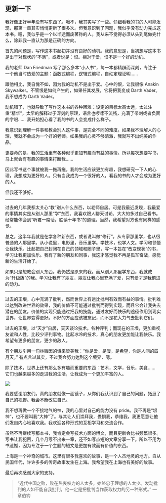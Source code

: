 ## 更新一下

我好像正好半年没有写东西了。哦不，我其实写了一些。仔细看我的书的人可能发现，那第一章其实悄悄更新了很多次。但我意识到了问题，我似乎没有动力完成这本书。嗯，我似乎是一个以半途而废著称的人。我从来不觉得必须从头到尾做完什么，除非我一直认为那是正确的方向。

首先的问题是，写作这本书起初并没有良好的动机。我的意思是，当初想写这本书是出于对现状的“不满”，或者说是：恨。相对于爱，恨不是一个好的动机。

我的老师 Dan Friedman 写了那么多本“小人书”，每一本都精辟而深刻，专注于一个他当时热爱的主题：函数式编程，逻辑式编程，自动定理证明……

跟他相比，我自愧不如，因为我的动机不是出于爱。心中的恨，让我很像 Anakin Skywalker。不管恨是如何产生的，如果任其发展，它将把我变成 Darth Vader。我不想成为 Darth Vader。

动机错了，也就导致了写作这本书的各种困难：设定的目标太高太远，太过注重“精华”，太早的解释过于深刻的原理，语言也啰嗦不流畅，充满了带刺或者负面的字眼…… 我开始担心看了我的书的人会变成什么样子。

我意识到理解一件事和教会别人这件事，是完全不同的难度。如果我不理解人的心理，我就不会成为一个好的老师。如果我的心灵不够清澈，我就写不出纯美的作品。

更要命的是，我的生活里有各种似乎更加有趣而有益的事情。所以每次想要写书，马上就会有有趣的事情来打断我……

因此写书这个事就被我一拖再拖。我的生活应该更加有趣，我想研究一下人的心理，我想成为更好的人。只有当我成为一个很好的人，看我的书的人才会成为更好的人。

但我还不够好。

* * *

过去的几年我都太关心“教”别人什么东西，以老师自居。可是我最近发现，我最爱的事情其实是从别人那里“学”东西。我喜欢跟人聊天讨论，大大的多过自己看书。经常能体会到“听君一席话，胜读十年书”的道理。当然，我希望对方也有同样的感觉。

总之，这半年我就是在学各种新东西，或者说叫做“修行”。从专家那里学，也从很普通的人那里学。从小说里，电影里，音乐里学。学技术，也学人文。学习和领悟让我快乐。比起把自己封闭在自己的领域和圈子里，写一本旨在“改变现状”的书，学习让我更加快乐。我有了新的朋友和同事，我这才感觉我不再是孤军奋战，感觉新的生活开始了。

如果只是想教会别人东西，我仍然是原来的我。而从别人那里学东西，我就成为“升级版”的我。学习让我有了朋友，朋友让我心里充满了爱，只有爱才是我前进的动力。

* * *

过去的王垠，心中充满了批判，然而世界上有远比批判有效而有益的事情。批判难以达到改进世界的效果，我的价值不可能通过批判而得到实现，而且它会让我失去潜在的朋友。价值的实现只能通过把我的技能，通过友好而快乐的途径作用到现实世界，让世界变得更好。不好的方面应该被忘记，而不是花大力气去批判它们。

过去的王垠，以“天才”自居，天天谈论技术，各种评判；而现在的王垠，更加重视友谊和人性，比较少评判事物。比起冰冷的技术，真心的朋友更加能让我快乐。我希望有更多的朋友，更少的敌人。

有个朋友引用一句林徽因的诗来赞美我：“你是爱，是暖，是希望，你是人间的四月天。” 有点言过其实，不过我会努力达到这个境界，嗯。

除了技术，世界上还有那么多有趣而重要的东西：艺术，文学，音乐，美食…… 它们也越来越多的走进我的生活，让我成为一个更加丰富的人。

![](http://www.yinwang.org/images/les-miserables.jpg)

我要感谢朋友们。真的朋友就像一面镜子，从你们我认识到了自己的问题，拓展了自己的视野。我会不断改进自己。

我不想再做一个不接地气的神，我的心里对自己的能力没有 pride。我不再是“垠神”，也不要叫我“大神”了。与其让人们崇拜我，畏惧我，恭维我，我更愿意让他们发自内心地喜欢我。我欢迎各种形式的互相学习和交流合作。

虽然不再继续写那本书，我肯定会写技术方面的博文，而且更新会比书频繁很多。写书让我犯困，几个月写不出来一章，还不如写点短的文章分享一下。所以不用为书遗憾，因为专注于一个主题的短文是更加有效而有价值的东西。

上海是一个神奇的城市。这里有很多我喜欢的故事，是一个人杰地灵的地方。自从民国年代，许许多多的传奇故事发生在上海。我希望我在上海也有美好的故事。

最后再次感谢大家的支持。

> “近代中国之败，败在热衷权力的人太多，始终忠于理想的人太少。发动批判的人如不能自我批判，他一定是把批判当作获取权力的另一种形式。” —章伯钧
